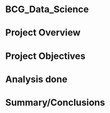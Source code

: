 # BCG_Data_Science

# Project Overview

# Project Objectives

# Analysis done

# Summary/Conclusions


